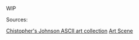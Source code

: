 WIP

Sources:

[Chistopher's Johnson ASCII art collection](https://asciiart.website/)
[Art Scene](http://artscene.textfiles.com/)
